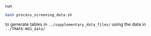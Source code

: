 run 
```bash
bash process_screening_data.sh
```
to generate tables in `../supplementary_data_files/` using the data in `../TRAF6-NGS_data/`
